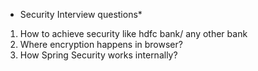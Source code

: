 * Security Interview questions*

1. How to achieve security like hdfc bank/ any other bank
2. Where encryption happens in browser?
3. How Spring Security works internally?
